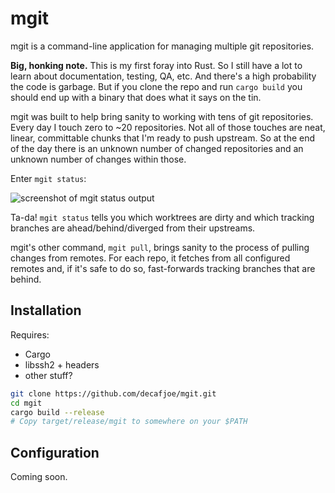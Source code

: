 # mgit

mgit is a command-line application for managing multiple git
repositories.

**Big, honking note.** This is my first foray into Rust. So I still
have a lot to learn about documentation, testing, QA, etc. And there's
a high probability the code is garbage. But if you clone the repo and
run ``cargo build`` you should end up with a binary that does what it
says on the tin.

mgit was built to help bring sanity to working with tens of git
repositories. Every day I touch zero to ~20 repositories. Not all of
those touches are neat, linear, committable chunks that I'm ready to
push upstream. So at the end of the day there is an unknown number of
changed repositories and an unknown number of changes within those.

Enter `mgit status`:

![screenshot of mgit status output](img/status.png)

Ta-da! `mgit status` tells you which worktrees are dirty and which
tracking branches are ahead/behind/diverged from their upstreams.

mgit's other command, `mgit pull`, brings sanity to the process of
pulling changes from remotes. For each repo, it fetches from all
configured remotes and, if it's safe to do so, fast-forwards tracking
branches that are behind.


## Installation

Requires:

* Cargo
* libssh2 + headers
* other stuff?

```sh
git clone https://github.com/decafjoe/mgit.git
cd mgit
cargo build --release
# Copy target/release/mgit to somewhere on your $PATH
```


## Configuration

Coming soon.
